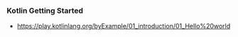 ### Kotlin Getting Started
- https://play.kotlinlang.org/byExample/01_introduction/01_Hello%20world
